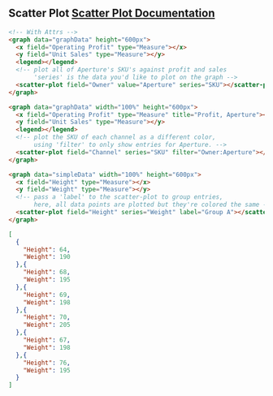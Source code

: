 <h2>
    Scatter Plot
    <span class="api-link">
      <a href="../documentation/#scatter-plot">Scatter Plot Documentation</a>
    </span>
</h2>

<div class="white-panel">
  <graph data="graphData" height="600px">
    <x field="Operating Profit" type="Measure"></x>
    <y field="Unit Sales" type="Measure"></y>
    <legend></legend>
    <scatter-plot field="Owner" value="Aperture" series="SKU"></scatter-plot>
  </graph>
</div>

```html
<!-- With Attrs -->
<graph data="graphData" height="600px">
  <x field="Operating Profit" type="Measure"></x>
  <y field="Unit Sales" type="Measure"></y>
  <legend></legend>
  <!-- plot all of Aperture's SKU's against profit and sales
       'series' is the data you'd like to plot on the graph -->
  <scatter-plot field="Owner" value="Aperture" series="SKU"></scatter-plot>
</graph>
```
<div class="white-panel">
  <graph data="graphData" width="100%" height="600px">
    <x field="Operating Profit" type="Measure" title="Profit, Aperture"></x>
    <y field="Unit Sales" type="Measure"></y>
    <legend></legend>
    <scatter-plot field="Channel" series="SKU" filter="Owner:Aperture"></scatter-plot>
  </graph>
</div>

```html
<graph data="graphData" width="100%" height="600px">
  <x field="Operating Profit" type="Measure" title="Profit, Aperture"></x>
  <y field="Unit Sales" type="Measure"></y>
  <legend></legend>
  <!-- plot the SKU of each channel as a different color,
       using 'filter' to only show entries for Aperture. -->
  <scatter-plot field="Channel" series="SKU" filter="Owner:Aperture"></scatter-plot>
</graph>
```

<div class="white-panel">
  <graph data="simpleData" width="100%" height="600px">
    <x field="Height" type="Measure"></x>
    <y field="Weight" type="Measure"></y>
    <scatter-plot field="Height" series="Weight" label="Group A"></scatter-plot>
  </graph>
</div>

```html
<graph data="simpleData" width="100%" height="600px">
  <x field="Height" type="Measure"></x>
  <y field="Weight" type="Measure"></y>
  <!-- pass a 'label' to the scatter-plot to group entries,
       here, all data points are plotted but they're colored the same -->
  <scatter-plot field="Height" series="Weight" label="Group A"></scatter-plot>
</graph>
```

```json
[
  {
    "Height": 64,
    "Weight": 190
  },{
    "Height": 68,
    "Weight": 195
  },{
    "Height": 69,
    "Weight": 198
  },{
    "Height": 70,
    "Weight": 205
  },{
    "Height": 67,
    "Weight": 198
  },{
    "Height": 76,
    "Weight": 195
  }
]
```